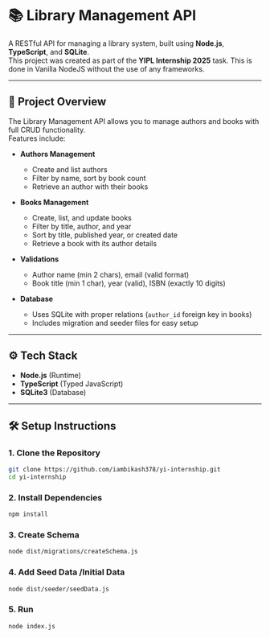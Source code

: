 # 📚 Library Management API

A RESTful API for managing a library system, built using **Node.js**, **TypeScript**, and **SQLite**.  
This project was created as part of the **YIPL Internship 2025** task. This is done in Vanilla NodeJS without the use of any frameworks.

---

## 🚀 Project Overview

The Library Management API allows you to manage authors and books with full CRUD functionality.  
Features include:

- **Authors Management**
  - Create and list authors
  - Filter by name, sort by book count
  - Retrieve an author with their books

- **Books Management**
  - Create, list, and update books
  - Filter by title, author, and year
  - Sort by title, published year, or created date
  - Retrieve a book with its author details

- **Validations**
  - Author name (min 2 chars), email (valid format)
  - Book title (min 1 char), year (valid), ISBN (exactly 10 digits)

- **Database**
  - Uses SQLite with proper relations (`author_id` foreign key in books)
  - Includes migration and seeder files for easy setup

---

## ⚙️ Tech Stack

- **Node.js** (Runtime)  
- **TypeScript** (Typed JavaScript)  
- **SQLite3** (Database)  

---

## 🛠️ Setup Instructions

### 1. Clone the Repository
```bash
git clone https://github.com/iambikash378/yi-internship.git
cd yi-internship
```

### 2. Install Dependencies
```bash
npm install
```

### 3. Create Schema
```bash
node dist/migrations/createSchema.js
```

### 4. Add Seed Data /Initial Data
```bash
node dist/seeder/seedData.js
```
### 5. Run 
```bash
node index.js
```
